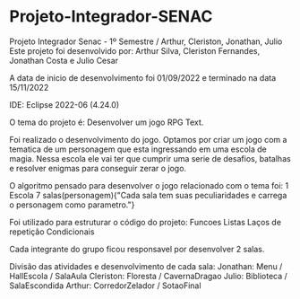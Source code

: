 # Projeto-Integrador-SENAC
Projeto Integrador Senac - 1º Semestre / Arthur, Cleriston, Jonathan, Julio
Este projeto foi desenvolvido por: Arthur Silva, Cleriston Fernandes, Jonathan Costa e Julio Cesar

A data de inicio de desenvolvimento foi 01/09/2022 e terminado na data 15/11/2022

IDE: Eclipse 2022-06 (4.24.0)

O tema do projeto é: Desenvolver um jogo RPG Text.

Foi realizado o desenvolvimento do jogo. Optamos por criar um jogo com a tematica de um personagem que esta ingressando em uma escola de magia. Nessa escola ele vai ter que cumprir uma serie de desafios, batalhas e resolver enigmas para conseguir zerar o jogo.

O algoritmo pensado para desenvolver o jogo relacionado com o tema foi:
  1 Escola
    7 salas(personagem){"Cada sala tem suas peculiaridades e carrega o personagem como parametro."}

Foi utilizado para estruturar o código do projeto:
Funcoes
Listas
Laços de repetição
Condicionais

Cada integrante do grupo ficou responsavel por desenvolver 2 salas.

Divisão das atividades e desenvolvimento de cada sala:
  Jonathan: Menu / HallEscola / SalaAula
  Cleriston: Floresta / CavernaDragao
  Julio: Biblioteca / SalaEscondida
  Arthur: CorredorZelador / SotaoFinal
  
